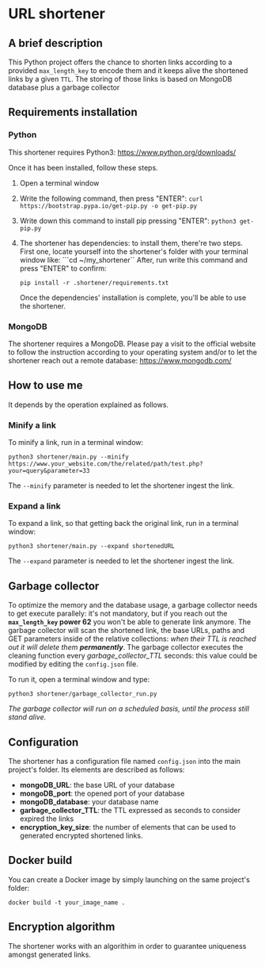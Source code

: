 # URL shortener

## A brief description

This Python project offers the chance to shorten links according to a provided `max_length_key` to encode them and it keeps alive the shortened links by a given `TTL`. The storing of those links is based on MongoDB database plus a garbage collector

## Requirements installation

### Python

This shortener requires Python3: https://www.python.org/downloads/

Once it has been installed, follow these steps.

1. Open a terminal window
2. Write the following command, then press "ENTER":
```curl https://bootstrap.pypa.io/get-pip.py -o get-pip.py```
3. Write down this command to install pip pressing "ENTER":
```python3 get-pip.py```
4. The shortener has dependencies: to install them, there're two steps. First one, locate yourself into the shortener's folder with your terminal window like:
```cd ~/my_shortener``
    After, run write this command and press "ENTER" to confirm:

    ```pip install -r .shortener/requirements.txt```

    Once the dependencies' installation is complete, you'll be able to use the shortener.

### MongoDB

The shortener requires a MongoDB. Please pay a visit to the official website to follow the instruction according to your operating system and/or to let the shortener reach out a remote database: https://www.mongodb.com/

## How to use me

It depends by the operation explained as follows.

### Minify a link

To minify a link, run in a terminal window:

```python3 shortener/main.py --minify https://www.your_website.com/the/related/path/test.php?your=query&parameter=33```

The `--minify` parameter is needed to let the shortener ingest the link.

### Expand a link

To expand a link, so that getting back the original link, run in a terminal window:

```python3 shortener/main.py --expand shortenedURL```

The `--expand` parameter is needed to let the shortener ingest the link.

## Garbage collector

To optimize the memory and the database usage, a garbage collector needs to get execute parallely: it's not mandatory, but if you reach out the **`max_length_key` power 62** you won't be able to generate link anymore. The garbage collector will scan the shortened link, the base URLs, paths and GET parameters inside of the relative collections: *when their TTL is reached out it will delete them **permanently***. 
The garbage collector executes the cleaning function every *garbage_collector_TTL* seconds: this value could be modified by editing the `config.json` file.

To run  it, open a terminal window and type:

```python3 shortener/garbage_collector_run.py```

*The garbage collector will run on a scheduled basis, until the process still stand alive.*

## Configuration

The shortener has a configuration file named `config.json` into the main project's folder. Its elements are described as follows:

- **mongoDB_URL**: the base URL of your database
- **mongoDB_port**: the opened port of your database
- **mongoDB_database**: your database name
- **garbage_collector_TTL**: the TTL expressed as seconds to consider expired the links
- **encryption_key_size**: the number of elements that can be used to generated encrypted shortened links.

## Docker build

You can create a Docker image by simply launching on the same project's folder:

```docker build -t your_image_name .```

## Encryption algorithm

The shortener works with an algorithim in order to guarantee uniqueness amongst generated links.